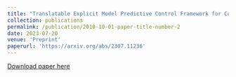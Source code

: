 ```yaml
---
title: "Translatable Explicit Model Predictive Control Framework for Connected and Automated Vehicles Eco-trajectory Planning"
collection: publications
permalink: /publication/2010-10-01-paper-title-number-2
date: 2023-07-20
venue: 'Preprint'
paperurl: 'https://arxiv.org/abs/2307.11236'
---
```



[Download paper here](https://arxiv.org/abs/2307.11236)

